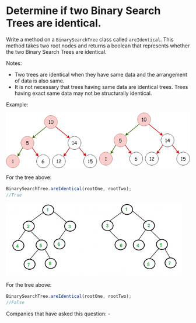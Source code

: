 # Determine if two Binary Search Trees are identical.

Write a method on a `BinarySearchTree` class called `areIdentical`. This method takes two root nodes and returns a boolean that represents whether the two Binary Search Trees are identical.

Notes:

- Two trees are identical when they have same data and the arrangement of data is also same.
- It is not necessary that trees having same data are identical trees. Trees having exact same data may not be structurally identical.

Example:

![Binary Search Tree -areIdentical](../_images/identical-binary-trees.png)

For the tree above:

```js
BinarySearchTree.areIdentical(rootOne, rootTwo);
//True
```

![Binary Search Tree -areIdentical](../_images/not-identical-bst.png)

For the tree above:

```js
BinarySearchTree.areIdentical(rootOne, rootTwo);
//False
```

Companies that have asked this question: -
